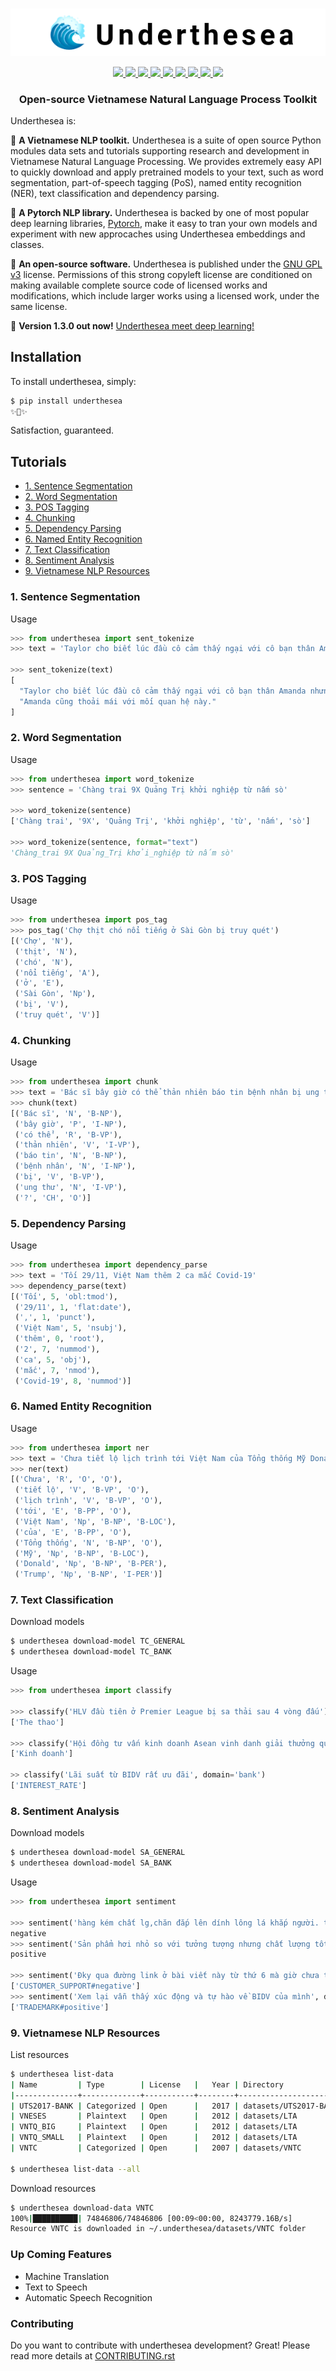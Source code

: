 <p align="center">
  <br>
  <img src="logo.png"/>
  <br/>
</p>

<p align="center">
  <a href="https://pypi.python.org/pypi/underthesea">
    <img src="https://img.shields.io/pypi/v/underthesea.svg">
  </a>
  <a href="https://pypi.python.org/pypi/underthesea">
    <img src="https://img.shields.io/pypi/pyversions/underthesea.svg">
  </a>
  <a href="https://travis-ci.org/undertheseanlp/underthesea">
    <img src="https://img.shields.io/travis/undertheseanlp/underthesea.svg">
  </a>
  <a href="http://underthesea.readthedocs.io/en/latest/">
    <img src="https://readthedocs.org/projects/underthesea/badge/?version=latest">
  </a>
  <a href="https://colab.research.google.com/drive/1gD8dSMSE_uNacW4qJ-NSnvRT85xo9ZY2">
    <img src="https://img.shields.io/badge/colab-latest-E65FA2">
  </a>
  <a href="https://colab.research.google.com/drive/1U6EWY7ewNUtCXGsa5uZtDEz4I5exO_fo">
    <img src="https://img.shields.io/badge/colab-stable-E65FA2">
  </a>
  <a href="http://undertheseanlp.com/">
    <img src="https://img.shields.io/badge/website-online-E65FA2">
  </a>
  <a href="https://www.facebook.com/undertheseanlp/">
    <img src="https://img.shields.io/badge/Facebook-1877F2?logo=facebook&logoColor=white">
  </a>
  <a href="https://www.youtube.com/channel/UC9Jv1Qg49uprg6SjkyAqs9A">
    <img src="https://img.shields.io/badge/YouTube-FF0000?logo=youtube&logoColor=white">
  </a>
</p>

<h3 align="center">
Open-source Vietnamese Natural Language Process Toolkit
</h3>

Underthesea is: 

🌊 **A Vietnamese NLP toolkit.** Underthesea is a suite of open source Python modules data sets and tutorials supporting research and development in Vietnamese Natural Language Processing. We provides extremely easy API to quickly download and apply pretrained models to your text, such as word segmentation, part-of-speech tagging (PoS), named entity recognition (NER), text classification and dependency parsing.

🌊 **A Pytorch NLP library.** Underthesea is backed by one of most popular deep learning libraries, [Pytorch](https://pytorch.org/), make it easy to tran your own models and experiment with new approcaches using Underthesea embeddings and classes.

🌊 **An open-source software.** Underthesea is published under the [GNU GPL v3](https://github.com/undertheseanlp/underthesea/blob/master/LICENSE) license. Permissions of this strong copyleft license are conditioned on making available complete source code of licensed works and modifications, which include larger works using a licensed work, under the same license.

💫 **Version 1.3.0 out now!** [Underthesea meet deep learning!](https://github.com/undertheseanlp/underthesea/issues/359)

## Installation


To install underthesea, simply:

```bash
$ pip install underthesea
✨🍰✨
```

Satisfaction, guaranteed.

## Tutorials

* [1. Sentence Segmentation](#1-sentence-segmentation)
* [2. Word Segmentation](#2-word-segmentation)
* [3. POS Tagging](#3-pos-tagging)
* [4. Chunking](#4-chunking)
* [5. Dependency Parsing](#5-dependency-parsing)
* [6. Named Entity Recognition](#6-named-entity-recognition)
* [7. Text Classification](#7-text-classification)
* [8. Sentiment Analysis](#8-sentiment-analysis)
* [9. Vietnamese NLP Resources](#9-vietnamese-nlp-resources)

### 1. Sentence Segmentation

Usage

```python
>>> from underthesea import sent_tokenize
>>> text = 'Taylor cho biết lúc đầu cô cảm thấy ngại với cô bạn thân Amanda nhưng rồi mọi thứ trôi qua nhanh chóng. Amanda cũng thoải mái với mối quan hệ này.'

>>> sent_tokenize(text)
[
  "Taylor cho biết lúc đầu cô cảm thấy ngại với cô bạn thân Amanda nhưng rồi mọi thứ trôi qua nhanh chóng.",
  "Amanda cũng thoải mái với mối quan hệ này."
]
```
   
### 2. Word Segmentation

Usage

```python
>>> from underthesea import word_tokenize
>>> sentence = 'Chàng trai 9X Quảng Trị khởi nghiệp từ nấm sò'

>>> word_tokenize(sentence)
['Chàng trai', '9X', 'Quảng Trị', 'khởi nghiệp', 'từ', 'nấm', 'sò']

>>> word_tokenize(sentence, format="text")
'Chàng_trai 9X Quảng_Trị khởi_nghiệp từ nấm sò'
``` 

### 3. POS Tagging


Usage

```python
>>> from underthesea import pos_tag
>>> pos_tag('Chợ thịt chó nổi tiếng ở Sài Gòn bị truy quét')
[('Chợ', 'N'),
 ('thịt', 'N'),
 ('chó', 'N'),
 ('nổi tiếng', 'A'),
 ('ở', 'E'),
 ('Sài Gòn', 'Np'),
 ('bị', 'V'),
 ('truy quét', 'V')]
```


### 4. Chunking


Usage

```python
>>> from underthesea import chunk
>>> text = 'Bác sĩ bây giờ có thể thản nhiên báo tin bệnh nhân bị ung thư?'
>>> chunk(text)
[('Bác sĩ', 'N', 'B-NP'),
 ('bây giờ', 'P', 'I-NP'),
 ('có thể', 'R', 'B-VP'),
 ('thản nhiên', 'V', 'I-VP'),
 ('báo tin', 'N', 'B-NP'),
 ('bệnh nhân', 'N', 'I-NP'),
 ('bị', 'V', 'B-VP'),
 ('ung thư', 'N', 'I-VP'),
 ('?', 'CH', 'O')]
```


### 5. Dependency Parsing


Usage

```python
>>> from underthesea import dependency_parse
>>> text = 'Tối 29/11, Việt Nam thêm 2 ca mắc Covid-19'
>>> dependency_parse(text)
[('Tối', 5, 'obl:tmod'),
 ('29/11', 1, 'flat:date'),
 (',', 1, 'punct'),
 ('Việt Nam', 5, 'nsubj'),
 ('thêm', 0, 'root'),
 ('2', 7, 'nummod'),
 ('ca', 5, 'obj'),
 ('mắc', 7, 'nmod'),
 ('Covid-19', 8, 'nummod')]
```


### 6. Named Entity Recognition


Usage

```python
>>> from underthesea import ner
>>> text = 'Chưa tiết lộ lịch trình tới Việt Nam của Tổng thống Mỹ Donald Trump'
>>> ner(text)
[('Chưa', 'R', 'O', 'O'),
 ('tiết lộ', 'V', 'B-VP', 'O'),
 ('lịch trình', 'V', 'B-VP', 'O'),
 ('tới', 'E', 'B-PP', 'O'),
 ('Việt Nam', 'Np', 'B-NP', 'B-LOC'),
 ('của', 'E', 'B-PP', 'O'),
 ('Tổng thống', 'N', 'B-NP', 'O'),
 ('Mỹ', 'Np', 'B-NP', 'B-LOC'),
 ('Donald', 'Np', 'B-NP', 'B-PER'),
 ('Trump', 'Np', 'B-NP', 'I-PER')]
```

### 7. Text Classification


Download models

```bash
$ underthesea download-model TC_GENERAL
$ underthesea download-model TC_BANK
```

Usage

```python
>>> from underthesea import classify

>>> classify('HLV đầu tiên ở Premier League bị sa thải sau 4 vòng đấu')
['The thao']

>>> classify('Hội đồng tư vấn kinh doanh Asean vinh danh giải thưởng quốc tế')
['Kinh doanh']

>> classify('Lãi suất từ BIDV rất ưu đãi', domain='bank')
['INTEREST_RATE']
```


### 8. Sentiment Analysis

Download models

```bash
$ underthesea download-model SA_GENERAL
$ underthesea download-model SA_BANK
```

Usage


```python
>>> from underthesea import sentiment

>>> sentiment('hàng kém chất lg,chăn đắp lên dính lông lá khắp người. thất vọng')
negative
>>> sentiment('Sản phẩm hơi nhỏ so với tưởng tượng nhưng chất lượng tốt, đóng gói cẩn thận.')
positive

>>> sentiment('Đky qua đường link ở bài viết này từ thứ 6 mà giờ chưa thấy ai lhe hết', domain='bank')
['CUSTOMER_SUPPORT#negative']
>>> sentiment('Xem lại vẫn thấy xúc động và tự hào về BIDV của mình', domain='bank')
['TRADEMARK#positive']
```

### 9. Vietnamese NLP Resources

List resources

```bash
$ underthesea list-data
| Name         | Type        | License   |   Year | Directory             |
|--------------+-------------+-----------+--------+-----------------------|
| UTS2017-BANK | Categorized | Open      |   2017 | datasets/UTS2017-BANK |
| VNESES       | Plaintext   | Open      |   2012 | datasets/LTA          |
| VNTQ_BIG     | Plaintext   | Open      |   2012 | datasets/LTA          |
| VNTQ_SMALL   | Plaintext   | Open      |   2012 | datasets/LTA          |
| VNTC         | Categorized | Open      |   2007 | datasets/VNTC         |

$ underthesea list-data --all
```

Download resources

```bash
$ underthesea download-data VNTC
100%|██████████| 74846806/74846806 [00:09<00:00, 8243779.16B/s]
Resource VNTC is downloaded in ~/.underthesea/datasets/VNTC folder
```

### Up Coming Features

* Machine Translation
* Text to Speech
* Automatic Speech Recognition

### Contributing

Do you want to contribute with underthesea development? Great! Please read more details at [CONTRIBUTING.rst](https://github.com/undertheseanlp/underthesea/blob/master/CONTRIBUTING.rst)
